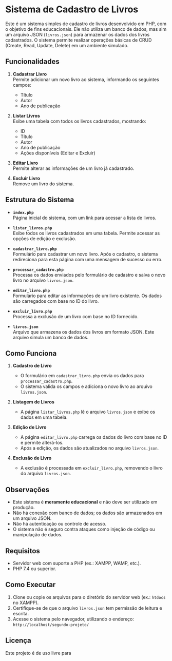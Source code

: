 # Sistema de Cadastro de Livros

Este é um sistema simples de cadastro de livros desenvolvido em PHP, com o objetivo de fins educacionais. Ele não utiliza um banco de dados, mas sim um arquivo JSON (`livros.json`) para armazenar os dados dos livros cadastrados. O sistema permite realizar operações básicas de CRUD (Create, Read, Update, Delete) em um ambiente simulado.

## Funcionalidades

1. **Cadastrar Livro**  
   Permite adicionar um novo livro ao sistema, informando os seguintes campos:

   - Título
   - Autor
   - Ano de publicação

2. **Listar Livros**  
   Exibe uma tabela com todos os livros cadastrados, mostrando:

   - ID
   - Título
   - Autor
   - Ano de publicação
   - Ações disponíveis (Editar e Excluir)

3. **Editar Livro**  
   Permite alterar as informações de um livro já cadastrado.

4. **Excluir Livro**  
   Remove um livro do sistema.

## Estrutura do Sistema

- **`index.php`**  
  Página inicial do sistema, com um link para acessar a lista de livros.

- **`listar_livros.php`**  
  Exibe todos os livros cadastrados em uma tabela. Permite acessar as opções de edição e exclusão.

- **`cadastrar_livro.php`**  
  Formulário para cadastrar um novo livro. Após o cadastro, o sistema redireciona para esta página com uma mensagem de sucesso ou erro.

- **`processar_cadastro.php`**  
  Processa os dados enviados pelo formulário de cadastro e salva o novo livro no arquivo `livros.json`.

- **`editar_livro.php`**  
  Formulário para editar as informações de um livro existente. Os dados são carregados com base no ID do livro.

- **`excluir_livro.php`**  
  Processa a exclusão de um livro com base no ID fornecido.

- **`livros.json`**  
  Arquivo que armazena os dados dos livros em formato JSON. Este arquivo simula um banco de dados.

## Como Funciona

1. **Cadastro de Livro**

   - O formulário em `cadastrar_livro.php` envia os dados para `processar_cadastro.php`.
   - O sistema valida os campos e adiciona o novo livro ao arquivo `livros.json`.

2. **Listagem de Livros**

   - A página `listar_livros.php` lê o arquivo `livros.json` e exibe os dados em uma tabela.

3. **Edição de Livro**

   - A página `editar_livro.php` carrega os dados do livro com base no ID e permite alterá-los.
   - Após a edição, os dados são atualizados no arquivo `livros.json`.

4. **Exclusão de Livro**
   - A exclusão é processada em `excluir_livro.php`, removendo o livro do arquivo `livros.json`.

## Observações

- Este sistema é **meramente educacional** e não deve ser utilizado em produção.
- Não há conexão com banco de dados; os dados são armazenados em um arquivo JSON.
- Não há autenticação ou controle de acesso.
- O sistema não é seguro contra ataques como injeção de código ou manipulação de dados.

## Requisitos

- Servidor web com suporte a PHP (ex.: XAMPP, WAMP, etc.).
- PHP 7.4 ou superior.

## Como Executar

1. Clone ou copie os arquivos para o diretório do servidor web (ex.: `htdocs` no XAMPP).
2. Certifique-se de que o arquivo `livros.json` tem permissão de leitura e escrita.
3. Acesse o sistema pelo navegador, utilizando o endereço:  
   `http://localhost/segundo-projeto/`

## Licença

Este projeto é de uso livre para
